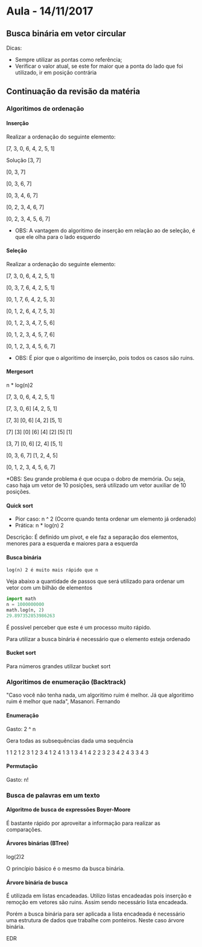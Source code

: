# Aula - 14/11/2017


## Busca binária em vetor circular

Dicas:
* Sempre utilizar as pontas como referência;
* Verificar o valor atual, se este for maior que a ponta do lado que foi utilizado, ir em posição contrária

## Continuação da revisão da matéria

### Algoritimos de ordenação

#### Inserção

Realizar a ordenação do seguinte elemento:

[7, 3, 0, 6, 4, 2, 5, 1]

Solução
[3, 7]

[0, 3, 7]

[0, 3, 6, 7]

[0, 3, 4, 6, 7]

[0, 2, 3, 4, 6, 7]

[0, 2, 3, 4, 5, 6, 7]

* OBS: A vantagem do algoritimo de inserção em relação ao de seleção, é que ele olha para o lado esquerdo

#### Seleção

Realizar a ordenação do seguinte elemento:

[7, 3, 0, 6, 4, 2, 5, 1]

[0, 3, 7, 6, 4, 2, 5, 1]

[0, 1, 7, 6, 4, 2, 5, 3]

[0, 1, 2, 6, 4, 7, 5, 3]

[0, 1, 2, 3, 4, 7, 5, 6]

[0, 1, 2, 3, 4, 5, 7, 6]

[0, 1, 2, 3, 4, 5, 6, 7]


* OBS: É pior que o algoritimo de inserção, pois todos os casos são ruins.

#### Mergesort

n * log(n)2


[7, 3, 0, 6, 4, 2, 5, 1]

[7, 3, 0, 6] [4, 2, 5, 1]

[7, 3] [0, 6] [4, 2] [5, 1]

[7] [3] [0] [6] [4] [2] [5] [1]

[3, 7] [0, 6] [2, 4] [5, 1]

[0, 3, 6, 7] [1, 2, 4, 5]

[0, 1, 2, 3, 4, 5, 6, 7]


*OBS: Seu grande problema é que ocupa o dobro de memória. Ou seja, caso haja um vetor de 10 posições, será utilizado um vetor auxiliar de 10 posições.


#### Quick sort

* Pior caso: n ^ 2 (Ocorre quando tenta ordenar um elemento já ordenado)
* Prática: n * log(n) 2

Descrição: É definido um pivot, e ele faz a separação dos elementos, menores para a esquerda e maiores para a esquerda

#### Busca binária

<code>log(n) 2 é muito mais rápido que n</code>

Veja abaixo a quantidade de passos que será utilizado para ordenar um vetor com um bilhão de elementos

```python
import math
n = 1000000000
math.log(n, 2)
29.897352853986263
```

É possível perceber que este é um processo muito rápido.

Para utilizar a busca binária é necessário que o elemento esteja ordenado

#### Bucket sort

Para números grandes utilizar bucket sort

### Algoritimos de enumeração (Backtrack)

"Caso você não tenha nada, um algoritimo ruim é melhor. Já que algoritimo ruim é melhor que nada", Masanori. Fernando

#### Enumeração

Gasto: 2 ^ n

Gera todas as subsequências dada uma sequência

1
1 2
1 2 3 
1 2 3 4
1 2 4
1 3
1 3 4
1 4
2
2 3
2 3 4
2 4
3
3 4
3


#### Permutação

Gasto: n!

### Busca de palavras em um texto

#### Algoritmo de busca de expressões Boyer-Moore

É bastante rápido por aproveitar a informação para realizar as comparações.

#### Árvores binárias (BTree)

log(2)2

O princípio básico é o mesmo da busca binária.

#### Árvore binária de busca

É utilizada em listas encadeadas. Utilizo listas encadeadas pois inserção e remoção em vetores são ruins. Assim sendo necessário lista encadeada.

Porém a busca binária para ser aplicada a lista encadeada é necessário uma estrutura de dados que trabalhe com ponteiros. Neste caso árvore binária.

EDR